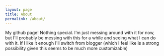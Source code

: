```yaml
---
layout: page
title: About
permalink: /about/
---
```


My github page! Nothing special. I'm just messing around with it for now, but I'll probably be messing with this for a while and seeing what I can do with it. If I like it enough I'll switch from blogger (which I feel like is a strong possibility given this seems to be much more customizable)

